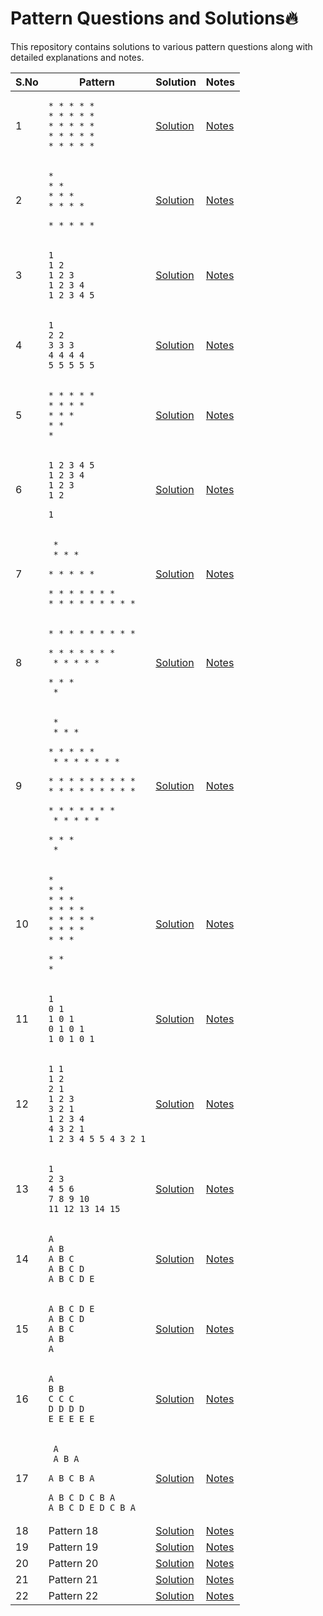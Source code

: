 # Pattern Questions and Solutions🔥

This repository contains solutions to various pattern questions along with detailed explanations and notes.

| S.No | Pattern  | Solution | Notes |
|------|--------------------------|-----------------|--------------|
| 1    | <pre>`* * * * *`<br>`* * * * *`<br>`* * * * *`<br>`* * * * *`<br>`* * * * *`</pre>               | [Solution](#)   | [Notes](#)   |
| 2 | <pre>`*`<br>`* *`<br>`* * *`<br>`* * * *` <br>`* * * * *`</pre> | [Solution](#) | [Notes](#) |
| 3    | <pre>`1`<br>`1 2`<br>`1 2 3`<br>`1 2 3 4`<br>`1 2 3 4 5`</pre>               | [Solution](#)   | [Notes](#)   |
| 4    | <pre>`1`<br>`2 2`<br>`3 3 3`<br>`4 4 4 4`<br>`5 5 5 5 5`</pre>              | [Solution](#)   | [Notes](#)   |
| 5    | <pre>`* * * * *`<br>`* * * *`<br>`* * *`<br>`* *`<br>`*`</pre>               | [Solution](#)   | [Notes](#)   |
| 6    | <pre>`1 2 3 4 5`<br>`1 2 3 4`<br>`1 2 3`<br>`1 2` <br>`1` </pre>               | [Solution](#)   | [Notes](#)   |
| 7    |  <pre>        `*`<br>      `* * *` <br>    `* * * * *`<br>  `* * * * * * *`<br>`* * * * * * * * *`</pre>        | [Solution](#)   | [Notes](#)   |
| 8    | <pre>`* * * * * * * * *`<br>  `* * * * * * *`<br>    `* * * * *`<br>      `* * *`<br>        `*`</pre>                | [Solution](#)   | [Notes](#)   |
| 9    | <pre>        `*`<br>      `* * *`<br>    `* * * * *`<br>  `* * * * * * *` <br>`* * * * * * * * *`<br>`* * * * * * * * *`<br>  `* * * * * * *`<br>    `* * * * *`<br>      `* * *`<br>        `*`</pre>                 | [Solution](#)   | [Notes](#)   |
| 10   | <pre>`*`<br>`* *`<br>`* * *`<br>`* * * *`<br>`* * * * *`<br>`* * * *`<br>`* * *` <br>`* *`<br>`*`</pre>               | [Solution](#)   | [Notes](#)   |
| 11   | <pre>`1`<br>`0 1`<br>`1 0 1`<br>`0 1 0 1`<br>`1 0 1 0 1`</pre>               | [Solution](#)   | [Notes](#)   |
| 12   | <pre>`1`                 `1`<br>`1 2`             `2 1`<br>`1 2 3`         `3 2 1`<br>`1 2 3 4`     `4 3 2 1`<br>`1 2 3 4 5 5 4 3 2 1`</pre>               | [Solution](#)   | [Notes](#)   |
| 13   | <pre>`1`<br>`2 3`<br>`4 5 6`<br>`7 8 9 10`<br>`11 12 13 14 15`</pre>               | [Solution](#)   | [Notes](#)   |
| 14   | <pre>`A`<br>`A B`<br>`A B C`<br>`A B C D`<br>`A B C D E`</pre>               | [Solution](#)   | [Notes](#)   |
| 15   | <pre>`A B C D E`<br>`A B C D`<br>`A B C`<br>`A B`<br>`A`</pre>               | [Solution](#)   | [Notes](#)   |
| 16   | <pre>`A`<br>`B B`<br>`C C C`<br>`D D D D`<br>`E E E E E`</pre>               | [Solution](#)   | [Notes](#)   |
| 17   | <pre>        `A`<br>      `A B A`<br>    `A B C B A`<br>  `A B C D C B A`<br>`A B C D E D C B A`</pre>               | [Solution](#)   | [Notes](#)   |
| 18   | Pattern 18               | [Solution](#)   | [Notes](#)   |
| 19   | Pattern 19               | [Solution](#)   | [Notes](#)   |
| 20   | Pattern 20               | [Solution](#)   | [Notes](#)   |
| 21   | Pattern 21               | [Solution](#)   | [Notes](#)   |
| 22   | Pattern 22               | [Solution](#)   | [Notes](#)   |

